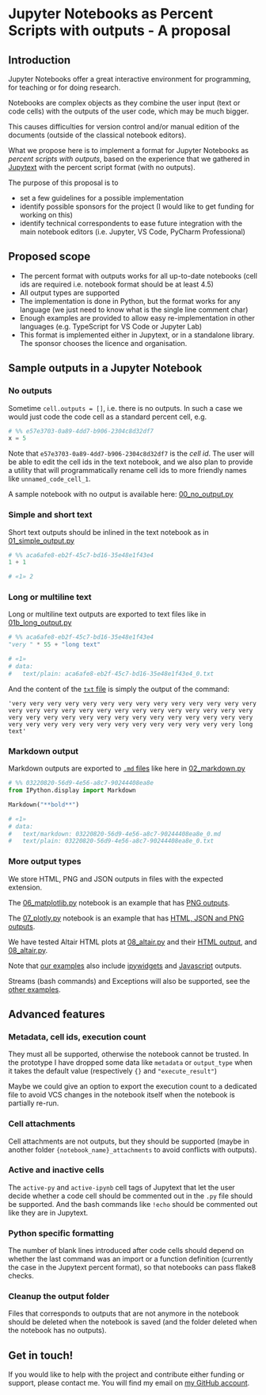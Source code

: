 # Jupyter Notebooks as Percent Scripts with outputs - A proposal

## Introduction

Jupyter Notebooks offer a great interactive environment for programming, for teaching or for doing research.

Notebooks are complex objects as they combine the user input (text or code cells) with the outputs of the user code, which may be much bigger.

This causes difficulties for version control and/or manual edition of the documents (outside of the classical notebook editors).

What we propose here is to implement a format for Jupyter Notebooks as _percent scripts with outputs_, based on the experience that we gathered in [Jupytext](https://jupytext.readthedocs.io) with the percent script format (with no outputs).

The purpose of this proposal is to
- set a few guidelines for a possible implementation
- identify possible sponsors for the project (I would like to get funding for working on this)
- identify technical correspondents to ease future integration with the main notebook editors (i.e. Jupyter, VS Code, PyCharm Professional)

## Proposed scope

- The percent format with outputs works for all up-to-date notebooks (cell ids are required i.e. notebook format should be at least 4.5)
- All output types are supported
- The implementation is done in Python, but the format works for any language (we just need to know what is the single line comment char)
- Enough examples are provided to allow easy re-implementation in other languages (e.g. TypeScript for VS Code or Jupyter Lab)
- This format is implemented either in Jupytext, or in a standalone library. The sponsor chooses the licence and organisation.

## Sample outputs in a Jupyter Notebook

### No outputs

Sometime `cell.outputs = []`, i.e. there is no outputs. In such a case we would just code the code cell as a standard percent cell, e.g.

```python
# %% e57e3703-0a89-4dd7-b906-2304c8d32df7
x = 5
```

Note that `e57e3703-0a89-4dd7-b906-2304c8d32df7` is the _cell id_. The user will be able to edit the cell ids in the text notebook, and we also plan to provide a utility that will programmatically rename cell ids to more friendly names like `unnamed_code_cell_1`.

A sample notebook with no output is available here: [00_no_output.py](https://github.com/mwouts/nbpercent/blob/main/examples/percent_with_outputs/00_no_output.py)


### Simple and short text

Short text outputs should be inlined in the text notebook as in [01_simple_output.py](https://github.com/mwouts/nbpercent/blob/main/examples/percent_with_outputs/01_simple_output.py)

```python
# %% aca6afe8-eb2f-45c7-bd16-35e48e1f43e4
1 + 1

# «1» 2
```

### Long or multiline text

Long or multiline text outputs are exported to text files like in [01b_long_output.py](https://github.com/mwouts/nbpercent/blob/main/examples/percent_with_outputs/01b_long_output.py)

```python
# %% aca6afe8-eb2f-45c7-bd16-35e48e1f43e4
"very " * 55 + "long text"

# «1»
# data:
#   text/plain: aca6afe8-eb2f-45c7-bd16-35e48e1f43e4_0.txt
```

And the content of the [`txt` file](https://github.com/mwouts/nbpercent/blob/main/examples/percent_with_outputs/01b_long_output_outputs/aca6afe8-eb2f-45c7-bd16-35e48e1f43e4_0.txt) is simply the output of the command:
```
'very very very very very very very very very very very very very very very very very very very very very very very very very very very very very very very very very very very very very very very very very very very very very very very very very very very very very very very long text'
```

### Markdown output

Markdown outputs are exported to [`.md` files](https://github.com/mwouts/nbpercent/blob/main/examples/percent_with_outputs/02_markdown_outputs/03220820-56d9-4e56-a8c7-90244408ea8e_0.md) like here in [02_markdown.py](https://github.com/mwouts/nbpercent/blob/main/examples/percent_with_outputs/02_markdown.py)

```python
# %% 03220820-56d9-4e56-a8c7-90244408ea8e
from IPython.display import Markdown

Markdown("**bold**")

# «1»
# data:
#   text/markdown: 03220820-56d9-4e56-a8c7-90244408ea8e_0.md
#   text/plain: 03220820-56d9-4e56-a8c7-90244408ea8e_0.txt
```

### More output types

We store HTML, PNG and JSON outputs in files with the expected extension.

The [06_matplotlib.py](https://github.com/mwouts/nbpercent/blob/main/examples/percent_with_outputs/06_matplotlib.py) notebook is an example that has [PNG outputs](https://github.com/mwouts/nbpercent/tree/main/examples/percent_with_outputs/06_matplotlib_outputs/cb1418f2-dfee-4345-a26f-d6775c93fb4e_0.png).

The [07_plotly.py](https://github.com/mwouts/nbpercent/blob/main/examples/percent_with_outputs/07_plotly.py) notebook is an example that has [HTML, JSON and PNG outputs](https://github.com/mwouts/nbpercent/tree/main/examples/percent_with_outputs/07_plotly_outputs).

We have tested Altair HTML plots at [08_altair.py](https://github.com/mwouts/nbpercent/blob/main/examples/percent_with_outputs/08_altair.py) and their [HTML output](https://github.com/mwouts/nbpercent/tree/main/examples/percent_with_outputs/08_altair_outputs), and [08_altair.py](https://github.com/mwouts/nbpercent/blob/main/examples/percent_with_outputs/08_altair.py).

Note that [our examples](https://github.com/mwouts/nbpercent/tree/main/examples) also include [ipywidgets](https://github.com/mwouts/nbpercent/blob/main/examples/percent_with_outputs/09_ipywidgets.py) and [Javascript](https://github.com/mwouts/nbpercent/blob/main/examples/percent_with_outputs/10_itables_outputs/c5dfd916-da57-4d47-8111-ceb648afc0cd_0.js) outputs.

Streams (bash commands) and Exceptions will also be supported, see the [other examples](https://github.com/mwouts/nbpercent/tree/main/examples/percent_with_outputs).

## Advanced features

### Metadata, cell ids, execution count

They must all be supported, otherwise the notebook cannot be trusted. In the prototype I have dropped some data like `metadata` or `output_type` when it takes the default value (respectively `{}` and `"execute_result"`)

Maybe we could give an option to export the execution count to a dedicated file to avoid VCS changes in the notebook itself when the notebook is partially re-run.

### Cell attachments

Cell attachments are not outputs, but they should be supported (maybe in another folder `{notebook_name}_attachments` to avoid conflicts with outputs).

### Active and inactive cells

The `active-py` and `active-ipynb` cell tags of Jupytext that let the user decide whether a code cell should be commented out in the `.py` file should be supported. And the bash commands like `!echo` should be commented out like they are in Jupytext.

### Python specific formatting

The number of blank lines introduced after code cells should depend on whether the last command was an import or a function definition (currently the case in the Jupytext percent format), so that notebooks can pass flake8 checks.

### Cleanup the output folder

Files that corresponds to outputs that are not anymore in the notebook should be deleted when the notebook is saved (and the folder deleted when the notebook has no outputs).

## Get in touch!

If you would like to help with the project and contribute either funding or support, please contact me. You will find my email on [my GitHub account](https://github.com/mwouts/).
